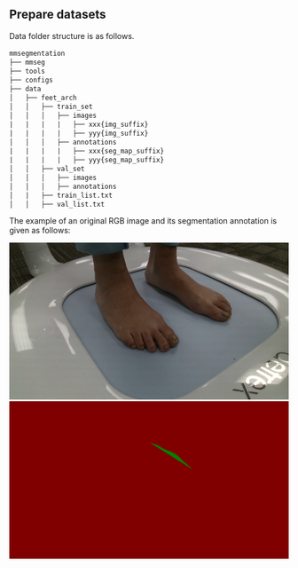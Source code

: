 ## Prepare datasets

Data folder structure is as follows.

```none
mmsegmentation
├── mmseg
├── tools
├── configs
├── data
│   ├── feet_arch
│   │   ├── train_set
│   │   │   ├── images
|   |   |   |   ├── xxx{img_suffix}
|   |   |   |   ├── yyy{img_suffix}
│   │   │   ├── annotations
|   |   |   |   ├── xxx{seg_map_suffix}
|   |   |   |   ├── yyy{seg_map_suffix}
│   │   ├── val_set
│   │   │   ├── images
│   │   │   ├── annotations
│   |   ├── train_list.txt
│   │   ├── val_list.txt

```

The example of an original RGB image and its segmentation annotation is given as follows:

![RGB](../../resources/feet_imgs/Tia_scan3_left_front.png)
![ANN](../../resources/feet_imgs/Tia_scan3_left_front_ann.png)

